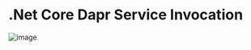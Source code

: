 # .Net Core Dapr Service Invocation

![image](https://github.com/erangasandaruwan/.NetCoreDaprServiceInvocation/assets/25504137/7f549148-9a11-43b8-9df5-8486a74710f6)

